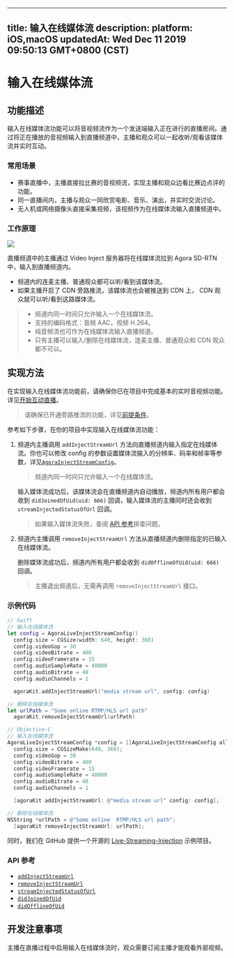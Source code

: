 
---
title: 输入在线媒体流
description: 
platform: iOS,macOS
updatedAt: Wed Dec 11 2019 09:50:13 GMT+0800 (CST)
---
# 输入在线媒体流
## 功能描述
输入在线媒体流功能可以将音视频流作为一个发送端输入正在进行的直播房间。通过将正在播放的音视频输入到直播频道中，主播和观众可以一起收听/观看该媒体流并实时互动。

### 常用场景

- 赛事直播中，主播直接拉比赛的音视频流，实现主播和观众边看比赛边点评的功能。
- 同一直播间内，主播与观众一同欣赏电影、音乐、演出，并实时交流讨论。
- 无人机或网络摄像头直接采集视频，该视频作为在线媒体流输入直播频道中。

### 工作原理

![](https://web-cdn.agora.io/docs-files/1576059223619)

直播频道中的主播通过 Video Inject 服务器将在线媒体流拉到 Agora SD-RTN 中，输入到直播频道内。

- 频道内的连麦主播、普通观众都可以听/看到该媒体流。
- 如果主播开启了 CDN 旁路推流，该媒体流也会被推送到 CDN 上， CDN 观众就可以听/看到这路媒体流。

> - 频道内同一时间只允许输入一个在线媒体流。
> - 支持的编码格式：音频 AAC，视频 H.264。
> - 纯音频流也可作为在线媒体流输入直播频道。
> - 只有主播可以输入/删除在线媒体流，连麦主播、普通观众和 CDN 观众都不可以。

## 实现方法

在实现输入在线媒体流功能前，请确保你已在项目中完成基本的实时音视频功能。详见[开始互动直播](../../cn/Audio%20Broadcast/start_live_ios.md)。

> 请确保已开通旁路推流的功能，详见[前提条件](../../cn/Audio%20Broadcast/cdn_streaming_apple.md)。

参考如下步骤，在你的项目中实现输入在线媒体流功能：

1. 频道内主播调用 `addInjectStreamUrl` 方法向直播频道内输入指定在线媒体流。你也可以修改 config 的参数设置媒体流输入的分辨率、码率和帧率等参数，详见[`AgoraInjectStreamConfig`](https://docs.agora.io/cn/Audio%20Broadcast/API%20Reference/oc/Classes/AgoraLiveInjectStreamConfig.html)。

   > 频道内同一时间只允许输入一个在线媒体流。

   输入媒体流成功后，该媒体流会在直播频道内自动播放，频道内所有用户都会收到 `didJoinedOfUid(uid: 666)` 回调，输入媒体流的主播同时还会收到 `streamInjectedStatusOfUrl` 回调。

   > 如果输入媒体流失败，查阅 [API 参考](#api)排查问题。

2. 频道内主播调用 `removeInjectStreamUrl` 方法从直播频道内删除指定的已输入在线媒体流。

   删除媒体流成功后，频道内所有用户都会收到  `didOfflineOfUid(uid: 666)` 回调。

   > 主播退出频道后，无需再调用 `removeInjectStreamUrl` 接口。



### 示例代码

```swift
// Swift
// 输入在线媒体流
let config = AgoraLiveInjectStreamConfig()
  config.size = CGSize(width: 640, height: 360)
  config.videoGop = 30
  config.videoBitrate = 400
  config.videoFramerate = 15
  config.audioSampleRate = 48000
  config.audioBitrate = 48
  config.audioChannels = 1

  agoraKit.addInjectStreamUrl("media stream url", config: config)

// 删除在线媒体流
let urlPath = "Some online RTMP/HLS url path"
  agoraKit.removeInjectStreamUrl(urlPath)
```

```objective-c
// Objective-C
// 输入在线媒体流
AgoraLiveInjectStreamConfig *config = [[AgoraLiveInjectStreamConfig alloc] init];
  config.size = CGSizeMake(640, 360);
  config.videoGop = 30
  config.videoBitrate = 400
  config.videoFramerate = 15
  config.audioSampleRate = 48000
  config.audioBitrate = 48
  config.audioChannels = 1

  [agoraKit addInjectStreamUrl: @"media stream url" config: config];

// 删除在线媒体流
NSString *urlPath = @"Some online  RTMP/HLS url path";
  [agoraKit removeInjectStreamUrl: urlPath];
```

同时，我们在 GitHub 提供一个开源的 [Live-Streaming-Injection](https://github.com/AgoraIO/Advanced-Interactive-Broadcasting/tree/master/Live-Streaming-Injection) 示例项目。

<a name="api"></a>
### API 参考

- [`addInjectStreamUrl`](https://docs.agora.io/cn/Audio%20Broadcast/API%20Reference/oc/Classes/AgoraRtcEngineKit.html#//api/name/addInjectStreamUrl:config:)
- [`removeInjectStreamUrl`](https://docs.agora.io/cn/Audio%20Broadcast/API%20Reference/oc/Classes/AgoraRtcEngineKit.html#//api/name/removeInjectStreamUrl:)
- [`streamInjectedStatusOfUrl`](https://docs.agora.io/cn/Audio%20Broadcast/API%20Reference/oc/Protocols/AgoraRtcEngineDelegate.html#//api/name/rtcEngine:streamInjectedStatusOfUrl:uid:status:)
- [`didJoinedOfUid`](https://docs.agora.io/cn/Audio%20Broadcast/API%20Reference/oc/Protocols/AgoraRtcEngineDelegate.html#//api/name/rtcEngine:didJoinedOfUid:elapsed:)
- [`didOfflineOfUid`](https://docs.agora.io/cn/Audio%20Broadcast/API%20Reference/oc/Protocols/AgoraRtcEngineDelegate.html#//api/name/rtcEngine:didOfflineOfUid:reason:)

## 开发注意事项

主播在直播过程中启用输入在线媒体流时，观众需要订阅主播才能观看外部视频。
